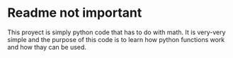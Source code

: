 # Readme not important
This proyect is simply python code that has to do with math. It is very-very simple and the purpose of this code is to learn how python functions work and how thay can be used.
